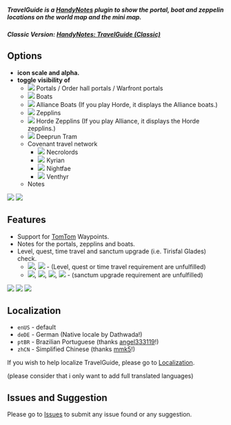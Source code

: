 ##### **TravelGuide is a [HandyNotes](https://www.curseforge.com/wow/addons/handynotes) plugin to show the portal, boat and zeppelin locations on the world map and the mini map.**
##### **Classic Version: [HandyNotes: TravelGuide (Classic)](https://www.curseforge.com/wow/addons/handynotes-travelguide-classic)**

## Options
* **icon scale and alpha.**
* **toggle visibility of**
	* ![](https://i.imgur.com/NIUq9ta.png) Portals / Order hall portals / Warfront portals
	* ![](https://i.imgur.com/H9wPEeD.png) Boats
	* ![](https://i.imgur.com/vfQqSBK.png) Alliance Boats (If you play Horde, it displays the Alliance boats.)
	* ![](https://i.imgur.com/cWTR8xo.png) Zepplins
	* ![](https://i.imgur.com/HQLt4uh.png) Horde Zepplins (If you play Alliance, it displays the Horde zepplins.)
	* ![](https://i.imgur.com/VYJ1NaJ.png) Deeprun Tram
	* Covenant travel network
		* ![](https://i.imgur.com/Q8hRn5U.png) Necrolords
		* ![](https://i.imgur.com/6kM7Emj.png) Kyrian
		* ![](https://i.imgur.com/Q3THDAx.png) Nightfae
		* ![](https://i.imgur.com/7ZCnru6.png) Venthyr
	* Notes
	
![](https://i.imgur.com/PFHnUDr.png) ![](https://i.imgur.com/1tLgu6C.png)
    
## Features
* Support for [TomTom](https://www.curseforge.com/wow/addons/tomtom) Waypoints.
* Notes for the portals, zepplins and boats.
* Level, quest, time travel and sanctum upgrade (i.e. Tirisfal Glades) check.
	* ![](https://i.imgur.com/bOL9btW.png), ![](https://i.imgur.com/PzZ3HAN.png) - (Level, quest or time travel requirement are unfulfilled)
	* ![](https://i.imgur.com/taTQxTY.png), ![](https://i.imgur.com/cl0QfNr.png), ![](https://i.imgur.com/9ubG6Xz.png), ![](https://i.imgur.com/O4uimkC.png) - (sanctum upgrade requirement are unfulfilled)
	
![](https://i.imgur.com/Q8NCjkY.png) ![](https://i.imgur.com/0qTTTAj.png) ![](https://i.imgur.com/oywcFDL.png)

## Localization
* `enUS` - default
* `deDE` - German (Native locale by Dathwada!)
* `ptBR` - Brazilian Portuguese (thanks [angel333119](https://www.curseforge.com/members/angel333119)!)
* `zhCN` - Simplified Chinese (thanks [mmk5](https://www.curseforge.com/members/mmk5)!)

If you wish to help localize TravelGuide, please go to [Localization](https://www.curseforge.com/wow/addons/handynotes-travelguide/localization).

(please consider that i only want to add full translated languages)

## Issues and Suggestion

Please go to [Issues](https://www.curseforge.com/wow/addons/handynotes-travelguide/issues) to submit any issue found or any suggestion.
